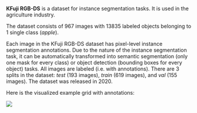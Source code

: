 **KFuji RGB-DS** is a dataset for instance segmentation tasks. It is used in the agriculture industry.

The dataset consists of 967 images with 13835 labeled objects belonging to 1 single class (*apple*).

Each image in the KFuji RGB-DS dataset has pixel-level instance segmentation annotations. Due to the nature of the instance segmentation task, it can be automatically transformed into semantic segmentation (only one mask for every class) or object detection (bounding boxes for every object) tasks. All images are labeled (i.e. with annotations). There are 3 splits in the dataset: *test* (193 images), *train* (619 images), and *val* (155 images). The dataset was released in 2020.

Here is the visualized example grid with annotations:

<img src="https://github.com/dataset-ninja/kfuji/raw/main/visualizations/horizontal_grid.png">
